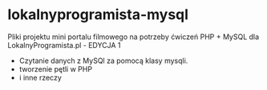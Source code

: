 # lokalnyprogramista-mysql
Pliki projektu mini portalu filmowego na potrzeby ćwiczeń PHP + MySQL dla LokalnyProgramista.pl - EDYCJA 1

* Czytanie danych z MySQl za pomocą klasy mysqli.
* tworzenie pętli w PHP
* i inne rzeczy